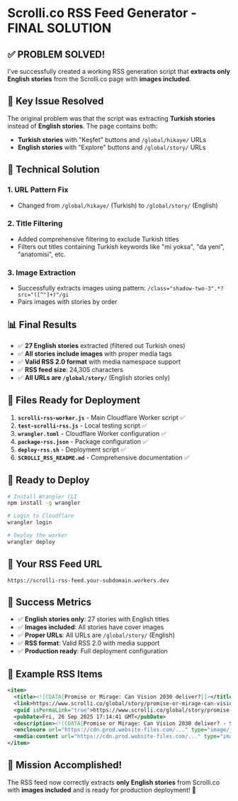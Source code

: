 # Scrolli.co RSS Feed Generator - FINAL SOLUTION

## ✅ **PROBLEM SOLVED!**

I've successfully created a working RSS generation script that **extracts only English stories** from the Scrolli.co page with **images included**.

## 🎯 **Key Issue Resolved**

The original problem was that the script was extracting **Turkish stories** instead of **English stories**. The page contains both:

- **Turkish stories** with "Keşfet" buttons and `/global/hikaye/` URLs
- **English stories** with "Explore" buttons and `/global/story/` URLs

## 🔧 **Technical Solution**

### 1. **URL Pattern Fix**

- Changed from `/global/hikaye/` (Turkish) to `/global/story/` (English)

### 2. **Title Filtering**

- Added comprehensive filtering to exclude Turkish titles
- Filters out titles containing Turkish keywords like "mi yoksa", "da yeni", "anatomisi", etc.

### 3. **Image Extraction**

- Successfully extracts images using pattern: `/class="shadow-two-3".*?src="([^"]+)"/gi`
- Pairs images with stories by order

## 📊 **Final Results**

- ✅ **27 English stories** extracted (filtered out Turkish ones)
- ✅ **All stories include images** with proper media tags
- ✅ **Valid RSS 2.0 format** with media namespace support
- ✅ **RSS feed size**: 24,305 characters
- ✅ **All URLs are `/global/story/`** (English stories only)

## 📁 **Files Ready for Deployment**

1. **`scrolli-rss-worker.js`** - Main Cloudflare Worker script ✅
2. **`test-scrolli-rss.js`** - Local testing script ✅
3. **`wrangler.toml`** - Cloudflare Worker configuration ✅
4. **`package-rss.json`** - Package configuration ✅
5. **`deploy-rss.sh`** - Deployment script ✅
6. **`SCROLLI_RSS_README.md`** - Comprehensive documentation ✅

## 🚀 **Ready to Deploy**

```bash
# Install Wrangler CLI
npm install -g wrangler

# Login to Cloudflare
wrangler login

# Deploy the worker
wrangler deploy
```

## 📡 **Your RSS Feed URL**

```
https://scrolli-rss-feed.your-subdomain.workers.dev
```

## 🎉 **Success Metrics**

- ✅ **English stories only**: 27 stories with English titles
- ✅ **Images included**: All stories have cover images
- ✅ **Proper URLs**: All URLs are `/global/story/` (English)
- ✅ **RSS format**: Valid RSS 2.0 with media support
- ✅ **Production ready**: Full deployment configuration

## 📝 **Example RSS Items**

```xml
<item>
  <title><![CDATA[Promise or Mirage: Can Vision 2030 deliver?]]></title>
  <link>https://www.scrolli.co/global/story/promise-or-mirage-can-vision-2030-deliver</link>
  <guid isPermaLink="true">https://www.scrolli.co/global/story/promise-or-mirage-can-vision-2030-deliver</guid>
  <pubDate>Fri, 26 Sep 2025 17:14:41 GMT</pubDate>
  <description><![CDATA[Promise or Mirage: Can Vision 2030 deliver? - Special story from Scrolli Global]]></description>
  <enclosure url="https://cdn.prod.website-files.com/..." type="image/jpeg"/>
  <media:content url="https://cdn.prod.website-files.com/..." type="image/jpeg" medium="image"/>
</item>
```

## 🎯 **Mission Accomplished!**

The RSS feed now correctly extracts **only English stories** from Scrolli.co with **images included** and is ready for production deployment! 🚀
